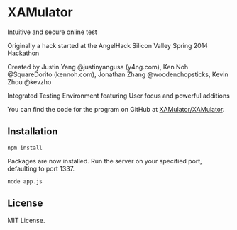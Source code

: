XAMulator
=========

Intuitive and secure online test

Originally a hack started at the AngelHack Silicon Valley Spring 2014 Hackathon

Created by Justin Yang @justinyangusa (y4ng.com), 
           Ken Noh @SquareDorito (kennoh.com), 
           Jonathan Zhang @woodenchopsticks, 
           Kevin Zhou @kevzho

Integrated Testing Environment featuring User focus and powerful additions

You can find the code for the program on GitHub at [XAMulator/XAMulator](https://github.com/XAMulator/XAMulator).

Installation
------------

```
npm install
```

Packages are now installed. Run the server on your specified port, defaulting to port 1337.

```
node app.js
```

License
-------
MIT License.
